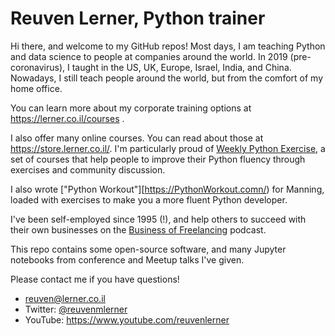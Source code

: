 # Reuven Lerner, Python trainer

Hi there, and welcome to my GitHub repos!  Most days, I am teaching Python and data science to people at companies around the world. In 2019 (pre-coronavirus), I taught in the US, UK, Europe, Israel, India, and China. Nowadays, I still teach people around the world, but from the comfort of my home office.

You can learn more about my corporate training options at https://lerner.co.il/courses .  

I also offer many online courses. You can read about those at https://store.lerner.co.il/. I'm particularly proud of [Weekly Python Exercise](https://WeeklyPythonExercise.com), a set of courses that help people to improve their Python fluency through exercises and community discussion.

I also wrote ["Python Workout"][https://PythonWorkout.comn/) for Manning, loaded with exercises to make you a more fluent Python developer.

I've been self-employed since 1995 (!), and help others to succeed with their own businesses on the [Business of Freelancing](https://businessoffreelancing.com/) podcast.

This repo contains some open-source software, and many Jupyter notebooks from conference and Meetup talks I've given.

Please contact me if you have questions!
- [reuven@lerner.co.il](mailto:reuven@lerner.co.il)
- Twitter: [@reuvenmlerner](https://twitter.com/reuvenmlerner)
- YouTube: https://www.youtube.com/reuvenlerner
